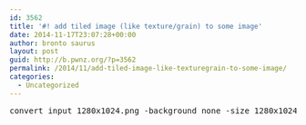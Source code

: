 ```yaml
---
id: 3562
title: '#! add tiled image (like texture/grain) to some image'
date: 2014-11-17T23:07:28+00:00
author: bronto saurus
layout: post
guid: http://b.pwnz.org/?p=3562
permalink: /2014/11/add-tiled-image-like-texturegrain-to-some-image/
categories:
  - Uncategorized
---
```

<pre>convert input_1280x1024.png -background none -size 1280x1024 tile:/path/to/default-tile.png -composite out_1280x1024.png</pre>